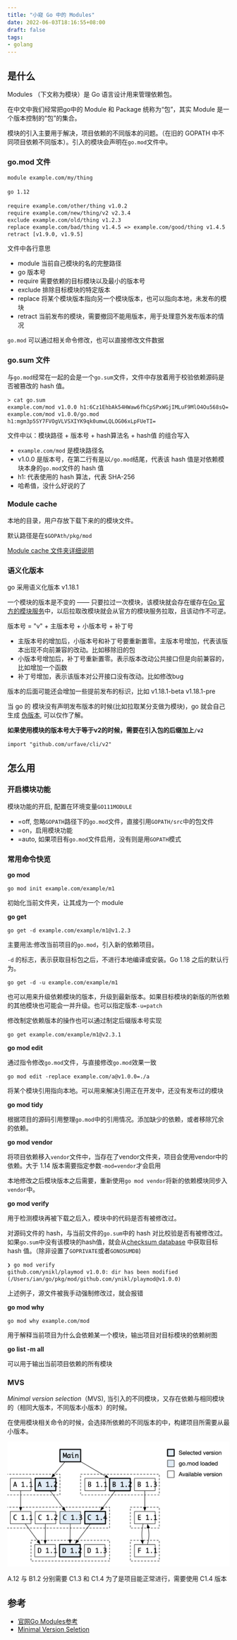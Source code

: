 ```yaml
---
title: "小窥 Go 中的 Modules"
date: 2022-06-03T18:16:55+08:00
draft: false
tags:
- golang
---
```


## 是什么

Modules （下文称为模块）是 Go 语言设计用来管理依赖包。

在中文中我们经常把go中的 Module 和 Package 统称为“包”，其实 Module 是一个版本控制的“包”的集合。

模块的引入主要用于解决，项目依赖的不同版本的问题。（在旧的 GOPATH 中不同项目依赖不同版本）。引入的模块会声明在`go.mod`文件中。

### go.mod 文件

```
module example.com/my/thing

go 1.12

require example.com/other/thing v1.0.2
require example.com/new/thing/v2 v2.3.4
exclude example.com/old/thing v1.2.3
replace example.com/bad/thing v1.4.5 => example.com/good/thing v1.4.5
retract [v1.9.0, v1.9.5]
```

文件中各行意思

- module 当前自己模块的名的完整路径
- go 版本号
- require 需要依赖的目标模块以及最小的版本号
- exclude 排除目标模块的特定版本
- replace 将某个模块版本指向另一个模块版本，也可以指向本地，未发布的模块
- retract 当前发布的模块，需要撤回不能用版本，用于处理意外发布版本的情况

`go.mod` 可以通过相关命令修改，也可以直接修改文件数据

### go.sum 文件

与`go.mod`经常在一起的会是一个`go.sum`文件，文件中存放着用于校验依赖源码是否被篡改的 hash 值。

```
> cat go.sum
example.com/mod v1.0.0 h1:6Cz1EhbAk54HWaw6fhCpSPxWGjIMLuF9MlO4Ou568sQ=
example.com/mod v1.0.0/go.mod h1:mgm3p5SY7FVOgVLVSXIYK9qk0umwLQLOG06xLpFUeTI=
```

文件中以：模块路径 + 版本号 + hash算法名 + hash值 的组合写入

- `example.com/mod` 是模块路径名
- v1.0.0 是版本号，在第二行有是以`/go.mod`结尾，代表该 hash 值是对依赖模块本身的`go.mod`文件的 hash 值
- h1: 代表使用的 hash 算法，代表 SHA-256
- 哈希值，没什么好说的了


### Module cache

本地的目录，用户存放下载下来的的模块文件。

默认路径是在`$GOPAth/pkg/mod`

[Module cache 文件夹详细说明](https://go.dev/ref/mod#module-cache)

### 语义化版本

go 采用语义化版本 v1.18.1

一个模块的版本是不变的 —— 只要拉过一次模块，该模块就会存在缓存在[Go 官方的模块服务](https://proxy.golang.org/)中，以后拉取改模块就会从官方的模块服务拉取，且该动作不可逆。

版本号 = "v" + 主版本号 + 小版本号 + 补丁号

- 主版本号的增加后，小版本号和补丁号要重新置零。主版本号增加，代表该版本出现不向前兼容的改动。比如移除旧的包
- 小版本号增加后，补丁号重新置零。表示版本改动公共接口但是向前兼容的，比如增加一个函数
- 补丁号增加，表示该版本对公开接口没有改动。比如修改bug

版本的后面可能还会增加一些提前发布的标识，比如 v1.18.1-beta v1.18.1-pre

当 go 的 模块没有声明发布版本的时候(比如拉取某分支做为模块)，go 就会自己生成 [伪版本](https://go.dev/ref/mod#pseudo-versions), 可以仅作了解。

**如果使用模块的版本号大于等于v2的时候，需要在引入包的后缀加上`/v2`**

```
import "github.com/urfave/cli/v2"
```


## 怎么用

### 开启模块功能

模块功能的开启, 配置在环境变量`GO111MODULE`

- =off, 忽略`GOPATH`路径下的`go.mod`文件，直接引用`GOPATH/src`中的包文件
- =on，启用模块功能
- =auto, 如果项目有`go.mod`文件启用，没有则是用`GOPATH`模式


### 常用命令快览

**go mod**

```
go mod init example.com/example/m1
```
初始化当前文件夹，让其成为一个 module

**go get**

```
go get -d example.com/example/m1@v1.2.3
```
主要用法:修改当前项目的`go.mod`，引入新的依赖项目。

`-d` 的标志，表示获取目标包之后，不进行本地编译或安装。Go 1.18 之后的默认行为。

```
go get -d -u example.com/example/m1
```
也可以用来升级依赖模块的版本，升级到最新版本。如果目标模块的新版的所依赖的其他模块也可能会一并升级。也可以指定版本`-u=patch`

修改制定依赖版本的操作也可以通过制定后缀版本号实现

```
go get example.com/example/m1@v2.3.1
```

**go mod edit**

通过指令修改`go.mod`文件，与直接修改`go.mod`效果一致
 
```
go mod edit -replace example.com/a@v1.0.0=./a
```

将某个模块引用指向本地。可以用来解决引用正在开发中，还没有发布过的模块

**go mod tidy**

根据项目的源码引用整理`go.mod`中的引用情况。添加缺少的依赖，或者移除冗余的依赖。

**go mod vendor**

将项目依赖移入`vendor`文件中，当存在了vendor文件夹，项目会使用vendor中的依赖。大于 1.14 版本需要指定参数`-mod=vendor`才会启用

本地修改之后模块版本之后需要，重新使用`go mod vendor`将新的依赖模块同步入`vendor`中。

**go mod verify**

用于检测模块再被下载之后入，模块中的代码是否有被修改过。

对源码文件的 hash，与当前文件的`go.sum`中的 hash 对比校验是否有被修改过。
如果`go.sum`中没有该模块的hash值，就会从[checksum database](https://sum.golang.org) 中获取目标 hash 值。（除非设置了`GOPRIVATE`或者`GONOSUMDB`)

```
❯ go mod verify
github.com/ynikl/playmod v1.0.0: dir has been modified (/Users/ian/go/pkg/mod/github.com/ynikl/playmod@v1.0.0)
```

上述例子，源文件被我手动强制修改过，就会报错

**go mod why**

```
go mod why example.com/mod
```

用于解释当前项目为什么会依赖某一个模块，输出项目对目标模块的依赖树图

**go list -m all**

可以用于输出当前项目依赖的所有模块


### MVS

*Minimal version selection*（MVS), 当引入的不同模块，又存在依赖与相同模块的（相同大版本，不同版本小版本）的时候。

在使用模块相关命令的时候，会选择所依赖的不同版本的中，构建项目所需要从最小版本。

![图片来源于官网](mvs.png)

A.12 与 B1.2 分别需要 C1.3 和 C1.4 为了是项目能正常进行，需要使用 C1.4 版本


## 参考

- [官网Go Modules参考](https://go.dev/ref/mod)
- [Minimal Version Seletion](https://research.swtch.com/vgo-mvs)


